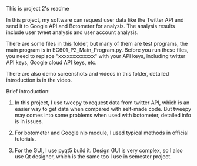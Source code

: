 This is project 2's readme

In this project, my software can request user data like the Twitter API and send it to Google API and Botometer for analysis. The analysis results include user tweet analysis and user account analysis.

There are some files in this folder, but many of them are test programs, the main program is in EC601_P2_Main_Program.py. Before you run these files, you need to replace "xxxxxxxxxxxxx" with your API keys, including twitter API keys, Google cloud API keys, etc.

There are also demo screenshots and videos in this folder, detailed introduction is in the video.

Brief introduction: 

1. In this project, I use tweepy to request data from twitter API, which is an easier way to get data when compared with self-made code. But tweepy may comes into some problems when used with botometer, detailed info is in issues.

2. For botometer and Google nlp module, I used typical methods in official tutorials. 

3. For the GUI, I use pyqt5 build it. Design GUI is very complex, so I also use Qt designer, which is the same too I use in semester project. 
